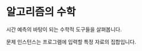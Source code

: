 # 알고리즘의 수학

시간 예측의 바탕이 되는 수학적 도구들을 살펴봅니다. 

문제 인스턴스는 프로그램에 입력할 특정 자료의 집합입니다. 
<!--stackedit_data:
eyJoaXN0b3J5IjpbNzkwMzUxMjMyXX0=
-->